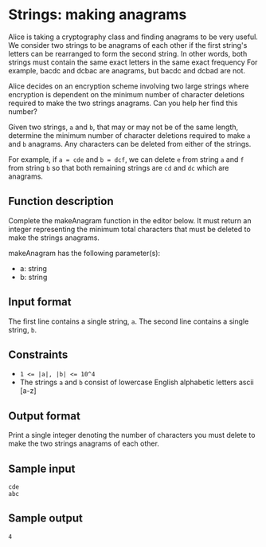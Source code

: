 # Strings: making anagrams
Alice is taking a cryptography class and finding anagrams to be very useful. 
We consider two strings to be anagrams of each other if the first string's 
letters can be rearranged to form the second string. In other words, both 
strings must contain the same exact letters in the same exact frequency For 
example, bacdc and dcbac are anagrams, but bacdc and dcbad are not.

Alice decides on an encryption scheme involving two large strings where 
encryption is dependent on the minimum number of character deletions required 
to make the two strings anagrams. Can you help her find this number?

Given two strings, `a` and `b`, that may or may not be of the same length,
determine the minimum number of character deletions required to make `a` and
`b` anagrams. Any characters can be deleted from either of the strings.
 
For example, if `a = cde` and `b = dcf`, we can delete `e` from string `a`
and `f` from string `b` so that both remaining strings are `cd` and `dc`
which are anagrams.

## Function description
Complete the makeAnagram function in the editor below. It must return an 
integer representing the minimum total characters that must be deleted to make 
the strings anagrams.

makeAnagram has the following parameter(s):
* a: string
* b: string

## Input format
The first line contains a single string, `a`.
The second line contains a single string, `b`.

## Constraints
* `1 <= |a|, |b| <= 10^4`
* The strings `a` and `b` consist of lowercase English alphabetic letters
ascii [a-z]

## Output format
Print a single integer denoting the number of characters you must delete to
make the two strings anagrams of each other.

## Sample input
```
cde
abc
```

## Sample output
```
4
```